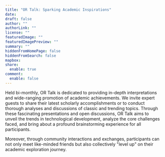 ```yaml
---
title: "OR Talk: Sparking Academic Inspirations"
date: 
draft: false
author: ""
authorLink: ""
license: ""
featuredImage: ""
featuredImagePreview: ""
summary: ""
hiddenFromHomePage: false
hiddenFromSearch: false
mapbox:
share:
  enable: true
comment:
  enable: false
---
```


Held bi-monthly, OR Talk is dedicated to providing in-depth interpretations and wide-ranging promotion of academic achievements. We invite expert guests to share their latest scholarly accomplishments or to conduct thorough analyses and discussions of classic and trending topics. Through these fascinating presentations and open discussions, OR Talk aims to unveil the trends in technological development, analyze the core challenges faced, and bring about a profound brainstorming experience for all participants.

Moreover, through community interactions and exchanges, participants can not only meet like-minded friends but also collectively "level up" on their academic exploration journey.

